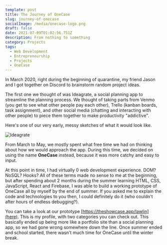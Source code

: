 ```yaml
---
template: post
title: The Journey of OneCase
slug: journey-of-onecase
socialImage: /media/onecase-logo.png
draft: false
date: 2021-07-09T01:02:56.751Z
description: From nothing to something
category: Projects
tags:
  - Web Development
  - Entrepreneurship
  - Projects
  - OneCase
---
```

In March 2020, right during the beginning of quarantine, my friend Jason and I got together on Discord to brainstorm random project ideas.


The first one we thought of was Ideagrate, a social planning app to streamline the planning process. We thought of taking parts from Venmo (you get to see what other people pay each other), Trello (kanban boards, task assignment), and other social media (chatting and interacting with other people) to piece them together to make productivity "addictive".

Here's one of our very early, messy sketches of what it would look like.


![Ideagrate](/media/ideagrate.png)



From March to May, we mostly spent what free time we had on thinking about how we would approach the app. During this time, we decided on using the name **OneCase** instead, because it was more catchy and easy to input.



At this point in time, I had virtually 0 web development experience. DOM? NoSQL? Hooks? All of these terms made no sense to me at the beginning, but after spending about 2 months during the summer learning HTML, CSS, JavaScript, React and Firebase, I was able to build a working prototype of OneCase all by myself by the end of summer. If you asked me to explain the code and technologies to you then, I could definitely do it (who couldn't after hours of endless debugging?). 



You can take a look at our prototype [https://theshowcase.app/lawlin](here). This is my profile, with two categories you can check out. This basically ended up being more like a portfolio site than a social planning app, so we had gone wrong somewhere down the line. Once summer ended and school started, there wasn't much time for OneCase until the winter break.